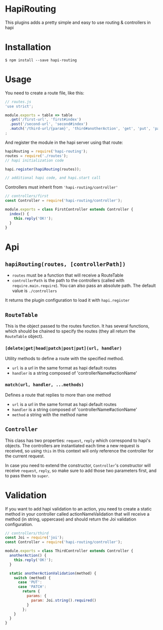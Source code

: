 # HapiRouting

This plugins adds a pretty simple and easy to use routing & controllers in hapi

# Installation
```
$ npm install --save hapi-routing
```

# Usage
You need to create a route file, like this:

```js
// routes.js
'use strict';

module.exports = table => table
  .get('/first-url', 'first#index')
  .post('/second-url', 'second#index')
  .match('/third-url/{param}', 'third#anotherAction', 'get', 'put', 'patch')
;
```

And register the module in the hapi server using that route:
```js
hapiRouting = require('hapi-routing');
routes = require('./routes');
// hapi initialization code

hapi.register(hapiRouting(routes));

// additional hapi code, and hapi.start call
```
Controllers must inherit from `'hapi-routing/controller'`
```js
// controllers/first
const Controller = require('hapi-routing/controller');

module.exports = class FirstController extends Controller {
  index() {
    this.reply('OK!');
  }
}
```

# Api

## `hapiRouting(routes, [controllerPath])`
- `routes` must be a function that will receive a RouteTable
- `controllerPath` is the path to the controllers (called with
  `require.main.require`). You can also pass an absolute path. The default
  value is `./controllers`

It returns the plugin configuration to load it with `hapi.register`

## `RouteTable`
This is the object passed to the routes function. It has several functions,
which should be chained to specify the routes (they all return the `RouteTable`
object).
### `[delete|get|head|patch|post|put](url, handler)`
Utility methods to define a route with the specified method.
- `url` is a url in the same format as hapi default routes
- `handler` is a string composed of 'controllerName#actionName'

### `match(url, handler, ...methods)`
Defines a route that replies to more than one method
- `url` is a url in the same format as hapi default routes
- `handler` is a string composed of 'controllerName#actionName'
- `method` a string with the method name

## `Controller`
This class has two properties: `request`, `reply` which correspond to hapi's
objects.
The controllers are instantiated each time a new request is received, so using
`this` in this context will only reference the controller for the current
request.

In case you need to extend the constructor, `Controller`'s constructor will
receive `request`, `reply`, so make sure to add those two parameters first,
and to pass them to `super`.

# Validation
If you want to add hapi validation to an action, you need to create a static
method in your controller called actionNameValidation that will receive a method
(in string, uppercase) and should return the Joi validation configuration.
```js
// controllers/third
const Joi = require('joi');
const Controller = require('hapi-routing/controller');

module.exports = class ThirdController extends Controller {
  anotherAction() {
    this.reply('OK!');
  }

  static anotherActionValidation(method) {
    switch (method) {
      case 'PUT':
      case 'PATCH':
        return {
          params: {
            param: Joi.string().required()
          }
        };
    }
  }
}
```
